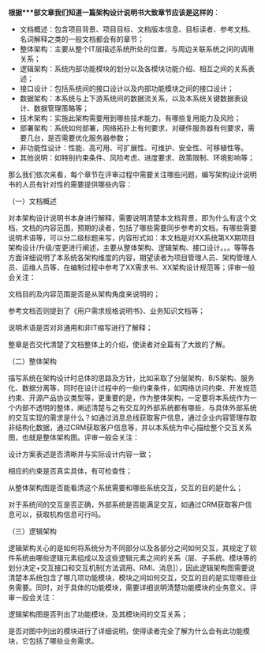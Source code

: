 **根据\*\*\*部文章我们知道一篇架构设计说明书大致章节应该是这样的**：

* 文档概述：包含项目背景、项目目标、文档版本信息、目标读者、参考文档、名词解释之类的一般文档都会有的章节；
* 整体架构：主要从整个IT层描述系统所处的位置，与周边关联系统之间的调用关系；
* 逻辑架构：系统内部功能模块的划分以及各模块功能介绍、相互之间的关系表述；
* 接口设计：包括系统间的接口设计以及内部功能模块之间的接口设计；
* 数据架构：本系统与上下游系统间的数据流关系，以及本系统关键数据表设计、数据管理策略等；
* 技术架构：实施此架构需要用到哪些技术能力，有哪些复用能力及风险；
* 部署架构：系统如何部署，网络拓扑上有何要求，对硬件服务器有何要求，需要几台，是否需要优化服务器参数；
* 非功能性设计：性能、高可用、可扩展性、可维护、安全性、可移植性等。
* 其他说明：如特别约束条件、风险考虑、进度要求、政策限制、环境影响等；

那么我们依次来看，每个章节在评审过程中需要关注哪些问题，编写架构设计说明书的人员有针对性的需要提供哪些内容：

（一）文档概述

对本架构设计说明书本身进行解释，需要说明清楚本文档背景，即为什么有这个文档，文档的内容范围，预期的读者，包括了哪些需要同步参考的文档，有哪些需要说明术语等，可以分二级标题来写，内容形式如：本文档是对XX系统第XX期项目架构设计/升级/变更进行阐述，主要从整体架构、逻辑架构、接口设计。。。等等各方面详细说明了本系统各架构维度的内容，期望读者为项目管理人员、架构管理人员、运维人员等，在编制过程中参考了XX需求书、XX架构设计规范等；评审一般会关注：

文档目的及内容范围是否是从架构角度来说明的；

参考文档否则提到了《用户需求规格说明书》、业务知识文档等；

说明术语是否对非通用和非IT缩写进行了解释；

整章是否交代清楚了文档整体上的介绍，使读者对全篇有了大致的了解。

（二）整体架构

描写系统在架构设计时总体的思路及方针，比如采取了分层架构、B/S架构、服务化、数据分离等，同时在设计过程中的一些约束条件，如网络访问约束、开发规范约束、开源产品协议类型等，更重要的是，作为整体架构，一定要将本系统作为一个内部不透明的整体，阐述清楚与之有交互的外部系统都有哪些，与具体外部系统的交互实现的需求是什么？如通过消息总线获取客户信息，通过企业内容管理存取非结构化数据，通过CRM获取客户信息等，并以本系统为中心描绘整个交互关系图，也就是整体架构图。评审一般会关注：

设计方案表述是否清晰并与实际设计内容一致；

相应的约束是否真实具体，有可检查性；

从整体架构图是否能看清这个系统需要和哪些系统交互，交互的目的是什么；

对于系统间的交互是否正确，外部系统是否能满足交互，如通过CRM获取客户信息可以，获取机构信息可行吗。

（三）逻辑架构

逻辑架构关心的是如何将系统分为不同部分以及各部分之间如何交互，其规定了软件系统由哪些逻辑元素组成以及这些逻辑元素之间的关系（层、子系统、模块等的划分决定+交互接口和交互机制\[方法调用、RMI、消息\]），因此逻辑架构图需要说清楚本系统包含了哪几项功能模块，模块之间如何交互，交互的目的是实现哪些业务需要。同时，对于具体的功能模块，需要详细说明清楚功能模块的业务意义。评审一般会关注：

逻辑架构图是否列出了功能模块，及其模块间的交互关系；

是否对图中列出的模块进行了详细说明，使得读者完全了解为什么会有此功能模块，它包括了哪些业务需求。

